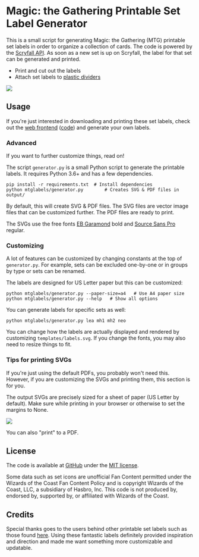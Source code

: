 Magic: the Gathering Printable Set Label Generator
==================================================

This is a small script for generating Magic: the Gathering (MTG) printable set labels
in order to organize a collection of cards.
The code is powered by the [Scryfall API][scryfall-api].
As soon as a new set is up on Scryfall,
the label for that set can be generated and printed.

* Print and cut out the labels
* Attach set labels to [plastic dividers][plastic-dividers]

<img src="readme-img/organized-cards.jpg">

[scryfall-api]: https://scryfall.com/docs/api/sets
[plastic-dividers]: https://www.amazon.com/dp/B00S3FF1PI/


## Usage

If you're just interested in downloading and printing these set labels,
check out the [web frontend](https://mtg-label-generator.herokuapp.com/)
([code](https://github.com/davidfischer/mtg-printable-set-label-frontend))
and generate your own labels.


### Advanced

If you want to further customize things, read on!

The script `generator.py` is a small Python script to generate the printable labels.
It requires Python 3.6+ and has a few dependencies.


    pip install -r requirements.txt  # Install dependencies
    python mtglabels/generator.py        # Creates SVG & PDF files in output/

By default, this will create SVG & PDF files.
The SVG files are vector image files that can be customized further.
The PDF files are ready to print.

The SVGs use the free fonts [EB Garamond][garamond] bold and [Source Sans Pro][source-sans] regular.

[garamond]: https://fonts.google.com/specimen/EB+Garamond
[source-sans]: https://fonts.google.com/specimen/Source+Sans+Pro


### Customizing

A lot of features can be customized by changing constants at the top of `generator.py`.
For example, sets can be excluded one-by-one or in groups by type or sets can be renamed.

The labels are designed for US Letter paper but this can be customized:

    python mtglabels/generator.py --paper-size=a4   # Use A4 paper size
    python mtglabels/generator.py --help   # Show all options

You can generate labels for specific sets as well:

    python mtglabels/generator.py lea mh1 mh2 neo


You can change how the labels are actually displayed and rendered by customizing `templates/labels.svg`.
If you change the fonts, you may also need to resize things to fit.


### Tips for printing SVGs

If you're just using the default PDFs, you probably won't need this.
However, if you are customizing the SVGs and printing them, this section is for you.

The output SVGs are precisely sized for a sheet of paper (US Letter by default).
Make sure while printing in your browser or otherwise to set the margins to None.

<img src="readme-img/browser-printing.png">

You can also "print" to a PDF.


## License

The code is available at [GitHub][home] under the [MIT license][license].

Some data such as set icons are unofficial Fan Content permitted under the Wizards of the Coast Fan Content Policy
and is copyright Wizards of the Coast, LLC, a subsidiary of Hasbro, Inc.
This code is not produced by, endorsed by, supported by, or affiliated with Wizards of the Coast.

[home]: https://github.com/davidfischer/mtg-printable-set-label-generator
[license]: https://opensource.org/licenses/MIT


## Credits

Special thanks goes to the users behind other printable set labels
such as those found [here][previous-set-labels].
Using these fantastic labels definitely provided inspiration and direction
and made me want something more customizable and updatable.

[previous-set-labels]: https://github.com/xsilium/MTG-Printable-Labels
